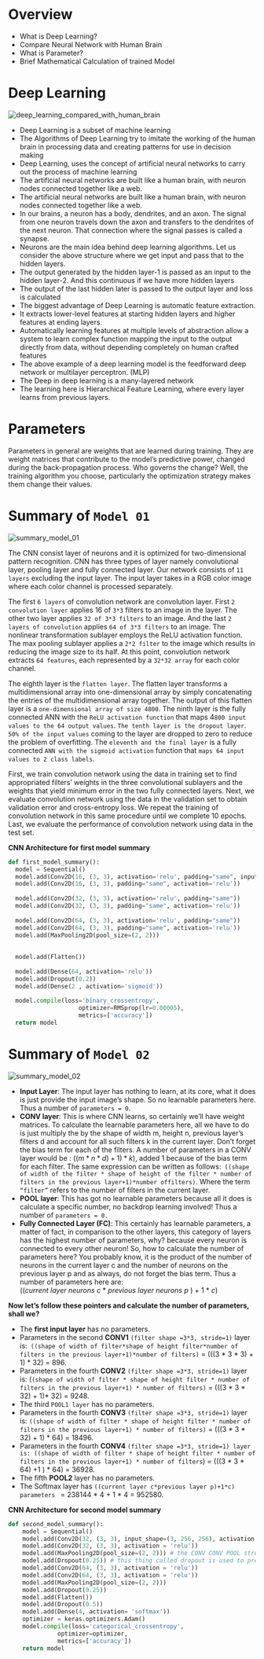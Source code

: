 # Overview
- What is Deep Learning?
- Compare Neural Network with Human Brain
- What is Parameter?
- Brief Mathematical Calculation of trained Model

# Deep Learning

![deep_learning_compared_with_human_brain](https://github.com/ghimiresunil/LLM-PowerHouse-A-Curated-Guide-for-Large-Language-Models-with-Custom-Training-and-Inferencing/assets/40186859/3c453267-40b7-43a5-9727-c21a4654cb36)

-  Deep Learning is a subset of machine learning
- The Algorithms of Deep Learning try to imitate the working of the human brain in processing data and creating patterns for use in decision making
- Deep Learning, uses the concept of artificial neural networks to carry out the process of machine learning
- The artificial neural networks are built like a human brain, with neuron nodes connected together like a web.
- The artificial neural networks are built like a human brain, with neuron nodes connected together like a
web.
- In our brains, a neuron has a body, dendrites, and an axon. The signal from one neuron travels down the axon and transfers to the dendrites of the next neuron. That connection where the signal passes is called a synapse.
-  Neurons are the main idea behind deep learning algorithms. Let us consider the above structure where we get input and pass that to the hidden layers.
- The output generated by the hidden layer-1 is passed as an input to the hidden layer-2. And this continuous if we have more hidden layers
- The output of the last hidden later is passed to the output layer and loss is calculated
- The biggest advantage of Deep Learning is automatic feature extraction.
- It extracts lower-level features at starting hidden layers and higher features at ending layers.
- Automatically learning features at multiple levels of abstraction allow a system to learn complex function mapping the input to the output directly from data, without depending completely on human crafted features
- The above example of a deep learning model is the feedforward deep network or multilayer perceptron.
(MLP)
- The Deep in deep learning is a many-layered network
- The learning here is Hierarchical Feature Learning, where every layer learns from previous layers.

# Parameters
Parameters in general are weights that are learned during training. They are weight matrices that contribute to the model’s predictive power, changed during the back-propagation process. Who governs the change? Well, the training algorithm you choose, particularly the optimization strategy makes them change their values.

# Summary of `Model 01`

![summary_model_01](https://github.com/ghimiresunil/LLM-PowerHouse-A-Curated-Guide-for-Large-Language-Models-with-Custom-Training-and-Inferencing/assets/40186859/6f9c2dc4-1977-4943-9648-2b75e0d8db9f)

The CNN consist layer of neurons and it is optimized for two-dimensional pattern recognition. CNN has three types of layer namely convolutional layer, pooling layer and fully connected layer. Our network consists of `11 layers` excluding the input layer. The input layer takes in a RGB color image where each color channel is processed separately.

The first `6 layers` of convolution network are convolution layer. First `2 convolution layer` applies 16 of `3*3` filters to an image in the layer. The other two layer applies `32 of 3*3 filters` to an image. And the last `2 layers of convolution` applies `64 of 3*3 filters` to an image. The nonlinear transformation sublayer employs the ReLU activation function. The max pooling sublayer applies a `2*2 filter` to the image which results in reducing the image size to its half. At this point, convolution network extracts `64 features`, each represented by a `32*32 array` for each color channel.

The eighth layer is the `flatten layer`. The flatten layer transforms a multidimensional array into one-dimensional array by simply concatenating the entries of the multidimensional array together. The output of this flatten layer is a `one-dimensional array of size 4800`. The ninth layer is the fully connected ANN with the `ReLU activation function` that maps 4`800 input values to the 64 output values`. `The tenth layer is the dropout layer`. `50% of the input values` coming to the layer are dropped to zero to reduce the problem of overfitting. The `eleventh and the final layer` is a fully connected `ANN with the sigmoid activation` function that `maps 64 input values to 2 class labels`.

First, we train convolution network using the data in training set to find appropriated filters’ weights in the three convolutional sublayers and the weights that yield minimum error in the two fully connected layers. Next, we evaluate convolution network using the data in the validation set to obtain validation error and cross-entropy loss. We repeat the training of convolution network in this same procedure until we complete 10 epochs. Last, we evaluate the performance of convolution network using data in the test set.

**CNN Architecture for first model summary**

```python
def first_model_summary():
  model = Sequential()
  model.add(Conv2D(16, (3, 3), activation='relu', padding="same", input_shape=(150,150,3)))
  model.add(Conv2D(16, (3, 3), padding="same", activation='relu'))
  
  model.add(Conv2D(32, (3, 3), activation='relu', padding="same"))
  model.add(Conv2D(32, (3, 3), padding="same", activation='relu'))
  
  model.add(Conv2D(64, (3, 3), activation='relu', padding="same"))
  model.add(Conv2D(64, (3, 3), padding="same", activation='relu'))
  model.add(MaxPooling2D(pool_size=(2, 2)))
  
  
  model.add(Flatten())
  
  model.add(Dense(64, activation='relu'))
  model.add(Dropout(0.2))
  model.add(Dense(2 , activation='sigmoid'))
  
  model.compile(loss='binary_crossentropy',
                    optimizer=RMSprop(lr=0.00005),
                    metrics=['accuracy'])
  return model
```

# Summary of `Model 02`

![summary_model_02](https://github.com/ghimiresunil/LLM-PowerHouse-A-Curated-Guide-for-Large-Language-Models-with-Custom-Training-and-Inferencing/assets/40186859/a39e869c-04f9-4248-b6f0-d47745a6356b)

- **Input Layer**: The input layer has nothing to learn, at its core, what it does is just provide the input image’s shape. So no learnable parameters here. Thus a number of `parameters = 0`.
- **CONV layer**: This is where CNN learns, so certainly we’ll have weight matrices. To calculate the learnable parameters here, all we have to do is just multiply the by the shape of width m, height n, previous layer’s filters d and account for all such filters k in the current layer. Don’t forget the bias term for each of the filters. A number of parameters in a CONV layer would be : $((m * n * d)+1)* k)$, added 1 because of the bias term for each filter. The same expression can be written as follows:` ((shape of width
of the filter * shape of height of the filter * number of filters in the previous layer+1)*number offilters)`. Where the term `“filter”` refers to the number of filters in the current layer.
- **POOL layer**: This has got no learnable parameters because all it does is calculate a specific number, no backdrop learning involved! Thus a number of `parameters = 0.`
- **Fully Connected Layer (FC)**: This certainly has learnable parameters, a matter of fact, in comparison to the other layers, this category of layers has the highest number of parameters, why? because every neuron is connected to every other neuron! So, how to calculate the number of parameters here? You probably know, it is the product of the number of neurons in the current layer c and the number of neurons on the previous layer p and as always, do not forget the bias term. Thus a number of parameters here are: 
$((current\ layer\ neurons\ c\ *\ previous\ layer\ neurons\ p\ )\ +\ 1\ *\ c)$

**Now let’s follow these pointers and calculate the number of parameters, shall we?**
- The **first input layer** has no parameters.
- Parameters in the second **CONV1** `(filter shape =3*3, stride=1)` layer is:` ((shape of width of filter*shape of height filter*number of filters in the previous layer+1)*number of filters)` = (((3 * 3 * 3) + 1) * 32) = 896.
- Parameters in the fourth **CONV2** `(filter shape =3*3, stride=1)` layer is: (`(shape of width of filter * shape of height filter * number of filters in the previous layer+1) * number of filters)` = (((3 * 3 * 32) + 1)* 32) = 9248.
- The third `POOL1 layer` has no parameters.
- Parameters in the fourth **CONV3** `(filter shape =3*3, stride=1)` layer is: `((shape of width of filter * shape of height filter * number of filters in the previous layer+1) * number of filters)` = (((3 * 3 * 32) + 1) * 64) = 18496.
- Parameters in the fourth **CONV4** `(filter shape =3*3, stride=1) layer is: ((shape of width of filter * shape of height filter * number of filters in the previous layer+1) * number of filters`) = (((3 * 3 * 64) +1 ) * 64) = 36928.
- The fifth **POOL2** layer has no parameters.
- The Softmax layer has `((current layer c*previous layer p)+1*c) parameters ` = 238144 * 4 + 1 * 4 = 952580.

**CNN Architecture for second model summary**

```python
def second_model_summary():
    model = Sequential() 
    model.add(Conv2D(32, (3, 3), input_shape=(3, 256, 256), activation = 'relu')) 
    model.add(Conv2D(32, (3, 3), activation = 'relu'))
    model.add(MaxPooling2D(pool_size=(2, 2))) # the CONV CONV POOL structure is popularized in during ImageNet 2014
    model.add(Dropout(0.25)) # this thing called dropout is used to prevent overfitting
    model.add(Conv2D(64, (3, 3), activation = 'relu'))
    model.add(Conv2D(64, (3, 3), activation = 'relu'))
    model.add(MaxPooling2D(pool_size=(2, 2)))
    model.add(Dropout(0.25))
    model.add(Flatten()) 
    model.add(Dropout(0.5))
    model.add(Dense(4, activation= 'softmax'))
    optimizer = keras.optimizers.Adam()
    model.compile(loss='categorical_crossentropy',
              optimizer=optimizer,
              metrics=['accuracy'])
    return model
```
